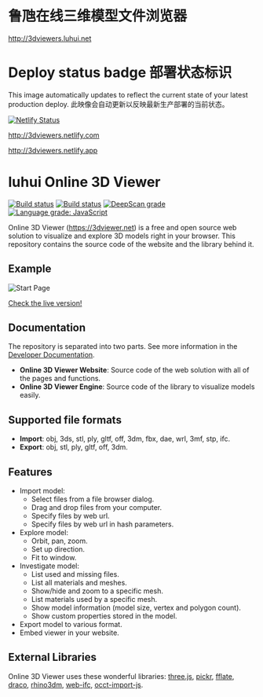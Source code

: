 # 鲁虺在线三维模型文件浏览器

http://3dviewers.luhui.net

# Deploy status badge 部署状态标识
This image automatically updates to reflect the current state of your latest production deploy. 此映像会自动更新以反映最新生产部署的当前状态。

[![Netlify Status](https://api.netlify.com/api/v1/badges/0d587b4a-0272-4111-bbf8-42002b88cef1/deploy-status)](https://app.netlify.com/sites/3dviewers/deploys)

http://3dviewers.netlify.com

http://3dviewers.netlify.app


# luhui Online 3D Viewer

[![Build status](https://ci.appveyor.com/api/projects/status/exypq43a8kjby5n0?svg=true)](https://ci.appveyor.com/project/kovacsv/online3dviewer)
[![Build status](https://github.com/kovacsv/Online3DViewer/actions/workflows/build.yml/badge.svg)](https://github.com/kovacsv/Online3DViewer/actions/workflows/build.yml)
[![DeepScan grade](https://deepscan.io/api/teams/16586/projects/19893/branches/524595/badge/grade.svg)](https://deepscan.io/dashboard#view=project&tid=16586&pid=19893&bid=524595)
[![Language grade: JavaScript](https://img.shields.io/lgtm/grade/javascript/g/kovacsv/Online3DViewer.svg?logo=lgtm&logoWidth=18)](https://lgtm.com/projects/g/kovacsv/Online3DViewer/context:javascript)

Online 3D Viewer (https://3dviewer.net) is a free and open source web solution to visualize and explore 3D models right in your browser. This repository contains the source code of the website and the library behind it.

## Example

![Start Page](assets/images/3dviewer_net_start_page.png?raw=true)

[Check the live version!](https://3dviewer.net/#model=https://raw.githubusercontent.com/kovacsv/Online3DViewer/dev/test/testfiles/gltf/DamagedHelmet/glTF-Binary/DamagedHelmet.glb)

## Documentation

The repository is separated into two parts. See more information in the [Developer Documentation](https://github.com/kovacsv/Online3DViewer/wiki).

* **Online 3D Viewer Website**: Source code of the web solution with all of the pages and functions.
* **Online 3D Viewer Engine**: Source code of the library to visualize models easily.

## Supported file formats

* **Import**: obj, 3ds, stl, ply, gltf, off, 3dm, fbx, dae, wrl, 3mf, stp, ifc.
* **Export**: obj, stl, ply, gltf, off, 3dm.

## Features

- Import model:
  - Select files from a file browser dialog.
  - Drag and drop files from your computer.
  - Specify files by web url.
  - Specify files by web url in hash parameters.
- Explore model:
  - Orbit, pan, zoom.
  - Set up direction.
  - Fit to window.
- Investigate model:
  - List used and missing files.
  - List all materials and meshes.
  - Show/hide and zoom to a specific mesh.
  - List materials used by a specific mesh.
  - Show model information (model size, vertex and polygon count).
  - Show custom properties stored in the model.
- Export model to various format.
- Embed viewer in your website.

## External Libraries

Online 3D Viewer uses these wonderful libraries: [three.js](https://github.com/mrdoob/three.js), [pickr](https://github.com/Simonwep/pickr), [fflate](https://github.com/101arrowz/fflate), [draco](https://github.com/google/draco), [rhino3dm](https://github.com/mcneel/rhino3dm), [web-ifc](https://github.com/tomvandig/web-ifc), [occt-import-js](https://github.com/kovacsv/occt-import-js).
